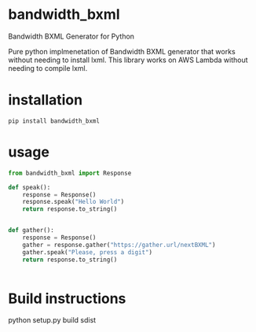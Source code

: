 # bandwidth_bxml
Bandwidth BXML Generator for Python

Pure python implmenetation of Bandwidth BXML generator that works without needing to install lxml. This library works on AWS Lambda without needing to compile lxml.

# installation
```
pip install bandwidth_bxml
```

# usage
```python
from bandwidth_bxml import Response

def speak():
    response = Response()
    response.speak("Hello World")
    return response.to_string()


def gather():
    response = Response()
    gather = response.gather("https://gather.url/nextBXML")
    gather.speak("Please, press a digit")
    return response.to_string()
    
```

    
# Build instructions
python setup.py build sdist
